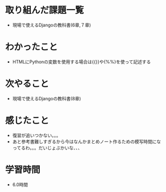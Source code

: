 # 取り組んだ課題一覧

- 現場で使えるDjangoの教科書(6章,７章)

# わかったこと

- HTMLにPythonの変数を使用する場合は{{}}や{%%}を使って記述する

# 次やること

- 現場で使えるDjangoの教科書(8章)

# 感じたこと

- 復習が追いつかない。。。
- あと参考書難しすぎるから今はなんかまとめノート作るための模写時間になってるわ。。。だいじょぶかいな、、、

# 学習時間

- 6.0時間